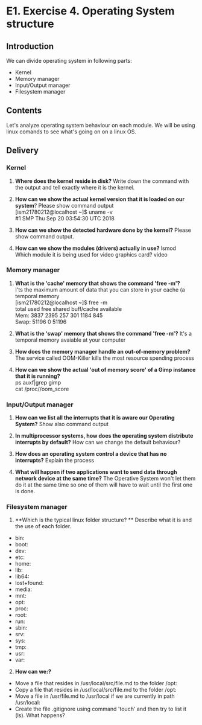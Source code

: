 # E1. Exercise 4. Operating System structure

## Introduction

We can divide operating system in following parts:
- Kernel
- Memory manager
- Input/Output manager
- Filesystem manager

## Contents

Let's analyze operating system behaviour on each module. We will be using linux comands to see what's going on on a linux OS.

## Delivery

### Kernel

1. **Where does the kernel reside in disk?** Write down the command with the output and tell exactly where it is the kernel.


2. **How can we show the actual kernel version that it is loaded on our system**? Please show command output  
[ism21780212@localhost ~]$ uname -v  
#1 SMP Thu Sep 20 03:54:30 UTC 2018


3. **How can we show the detected hardware done by the kernel?** Please show command output.


4. **How can we show the modules (drivers) actually in use?** lsmod  
Which module it is being used for video graphics card? video  



### Memory manager  

1. **What is the 'cache' memory that shows the command 'free -m'?**  
I'ts the maximum amount of data that you can store in your cache (a temporal memory  
[ism21780212@localhost ~]$ free -m  
              total        used        free      shared  buff/cache   available  
Mem:           3837        2395         257         301        1184         845  
Swap:         51196           0       51196  

2. **What is the 'swap' memory that shows the command 'free -m'?**  It's a temporal memory avaiable at your computer  


3. **How does the memory manager handle an out-of-memory problem?**  The service called OOM-Killer kills the most resource spending process  


4. **How can we show the actual 'out of memory score' of a Gimp instance that it is running?**  
ps auxf|grep gimp  
cat /proc/<PID>/oom_score  



### Input/Output manager

1. **How can we list all the interrupts that it is aware our Operating System?** Show also command output


2. **In multiprocessor systems, how does the operating system distribute interrupts by default?** How can we change the default behaviour?


3. **How does an operating system control a device that has no interrupts?** Explain the process 


4. **What will happen if two applications want to send data through network device at the same time?**  The Operative System won't let them do it at the same time so one of them will have to wait until the first one is done.



### Filesystem manager

1. **Which is the typical linux folder structure? ** Describe what it is and the use of each folder.
- bin:  
- boot:  
- dev:  
- etc:  
- home:
- lib:  
- lib64:
- lost+found:
- media:
- mnt:
- opt:
- proc:
- root:
- run:
- sbin:
- srv:
- sys:
- tmp:
- usr:
- var:

2. **How can we:?**
- Move a file that resides in /usr/local/src/file.md to the folder /opt:
- Copy a file that resides in /usr/local/src/file.md to the folder /opt:
- Move a file in /usr/file.md to /usr/local if we are currently in path /usr/local:
- Create the file .gitignore using command 'touch' and then try to list it (ls). What happens?
